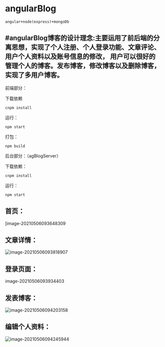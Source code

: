 # angularBlog

```
angular+node(express)+mongoDb
```

## #angularBlog博客的设计理念:主要运用了前后端的分离思想，实现了个人注册、个人登录功能、文章评论、用户个人资料以及账号信息的修改， 用户可以很好的管理个人的博客。发布博客，修改博客以及删除博客，实现了多用户博客。
前端部分：

下载依赖

```
cnpm install
```

运行：

```
npm start
```
打包：

```
npm build
```
后台部分：（agBlogServer）

下载依赖：

```
cnpm install
```

运行：

```
npm start
```

## 首页：

[image-20210506093648309

## 文章详情：

![image-20210506093818907](C:\Users\Naruto\AppData\Roaming\Typora\typora-user-images\image-20210506093818907.png)

## 登录页面：

image-20210506093934403

## 发表博客：

![image-20210506094203158](C:\Users\Naruto\AppData\Roaming\Typora\typora-user-images\image-20210506094203158.png)

## 编辑个人资料：

![image-20210506094245944](C:\Users\Naruto\AppData\Roaming\Typora\typora-user-images\image-20210506094245944.png)